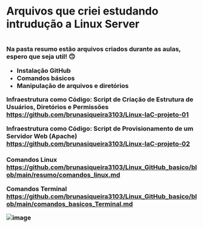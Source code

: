 <h1> Arquivos que criei estudando intrudução a Linux Server <h1/>
<h3>

Na pasta resumo estão arquivos criados durante as aulas, espero que seja util! :upside_down_face: <br/>
- Instalação GitHub <br/>
- Comandos básicos <br/>
- Manipulação de arquivos e diretórios <br/>

Infraestrutura como Código: Script de Criação de Estrutura de Usuários, Diretórios e Permissões <br/>
https://github.com/brunasiqueira3103/Linux-IaC-projeto-01 <br/>


Infraestrutura como Código: Script de Provisionamento de um Servidor Web (Apache) <br/>
https://github.com/brunasiqueira3103/Linux-IaC-projeto-02 <br/>
<h3/><p/>


Comandos Linux <br/>
https://github.com/brunasiqueira3103/Linux_GitHub_basico/blob/main/resumo/comandos_linux.md

Comandos Terminal<br/>
https://github.com/brunasiqueira3103/Linux_GitHub_basico/blob/main/comandos_basicos_Terminal.md

![image](https://user-images.githubusercontent.com/104859742/200938127-f4b2c822-5fe0-4936-9ffe-0a6d4fe1f18f.png)


